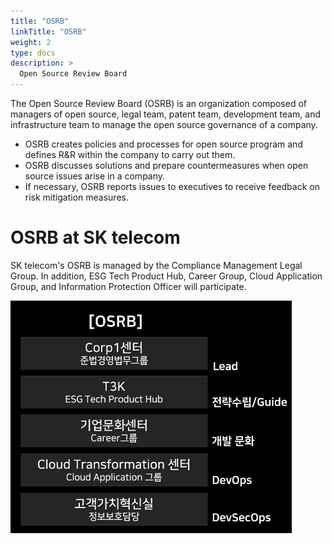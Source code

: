 ```yaml
---
title: "OSRB"
linkTitle: "OSRB"
weight: 2
type: docs
description: >
  Open Source Review Board
---
```


The Open Source Review Board (OSRB) is an organization composed of managers of open source, legal team, patent team, development team, and infrastructure team to manage the open source governance of a company.

* OSRB creates policies and processes for open source program and defines R&R within the company to carry out them.
* OSRB discusses solutions and prepare countermeasures when open source issues arise in a company.
* If necessary, OSRB reports issues to executives to receive feedback on risk mitigation measures.

# OSRB at SK telecom 

SK telecom's OSRB is managed by the Compliance Management Legal Group. In addition, ESG Tech Product Hub, Career Group, Cloud Application Group, and Information Protection Officer will participate.

<img src="./osrb.png" width="450"/>